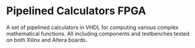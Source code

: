 # Pipelined Calculators FPGA

A set of pipelined calculators in VHDL for computing various complex mathematical functions. All including components and testbenches tested on both Xilinx and Altera boards.

